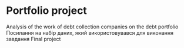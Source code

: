 # Portfolio project
Analysis of the work of debt collection companies on the debt portfolio
Посилання на набір даних, який використовувався для виконання завдання Final project
